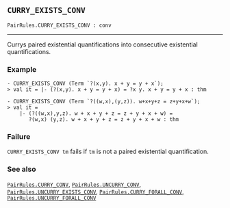 ## `CURRY_EXISTS_CONV`

``` hol4
PairRules.CURRY_EXISTS_CONV : conv
```

------------------------------------------------------------------------

Currys paired existential quantifications into consecutive existential
quantifications.

### Example

``` hol4
- CURRY_EXISTS_CONV (Term `?(x,y). x + y = y + x`);
> val it = |- (?(x,y). x + y = y + x) = ?x y. x + y = y + x : thm

- CURRY_EXISTS_CONV (Term `?((w,x),(y,z)). w+x+y+z = z+y+x+w`);
> val it =
    |- (?((w,x),y,z). w + x + y + z = z + y + x + w) =
       ?(w,x) (y,z). w + x + y + z = z + y + x + w : thm
```

### Failure

`CURRY_EXISTS_CONV tm` fails if `tm` is not a paired existential
quantification.

### See also

[`PairRules.CURRY_CONV`](#PairRules.CURRY_CONV),
[`PairRules.UNCURRY_CONV`](#PairRules.UNCURRY_CONV),
[`PairRules.UNCURRY_EXISTS_CONV`](#PairRules.UNCURRY_EXISTS_CONV),
[`PairRules.CURRY_FORALL_CONV`](#PairRules.CURRY_FORALL_CONV),
[`PairRules.UNCURRY_FORALL_CONV`](#PairRules.UNCURRY_FORALL_CONV)
